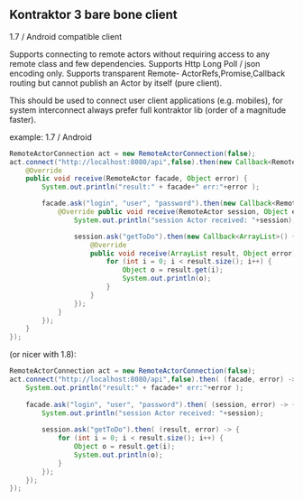 ## Kontraktor 3 bare bone client

1.7 / Android compatible client

Supports connecting to remote actors without requiring access to any remote class and few dependencies.
Supports Http Long Poll / json encoding only. 
Supports transparent Remote- ActorRefs,Promise,Callback routing but cannot publish an Actor by itself (pure client).

This should be used to connect user client applications (e.g. mobiles), for system interconnect always prefer full kontraktor lib (order of a magnitude faster).

example:
1.7 / Android
```java
RemoteActorConnection act = new RemoteActorConnection(false);
act.connect("http://localhost:8080/api",false).then(new Callback<RemoteActor>() {
    @Override
    public void receive(RemoteActor facade, Object error) {
        System.out.println("result:" + facade+" err:"+error );

        facade.ask("login", "user", "password").then(new Callback<RemoteActor>() {
            @Override public void receive(RemoteActor session, Object error) {
                System.out.println("session Actor received: "+session);

                session.ask("getToDo").then(new Callback<ArrayList>() {
                    @Override
                    public void receive(ArrayList result, Object error) {
                        for (int i = 0; i < result.size(); i++) {
                            Object o = result.get(i);
                            System.out.println(o);
                        }
                    }
                });
            }
        });
    }
});
```
(or nicer with 1.8):
```java
RemoteActorConnection act = new RemoteActorConnection(false);
act.connect("http://localhost:8080/api",false).then( (facade, error) -> {
    System.out.println("result:" + facade+" err:"+error );
    
    facade.ask("login", "user", "password").then( (session, error) -> {
        System.out.println("session Actor received: "+session);
        
        session.ask("getToDo").then( (result, error) -> {
            for (int i = 0; i < result.size(); i++) {
                Object o = result.get(i);
                System.out.println(o);
            }
        });
    });
});
```

